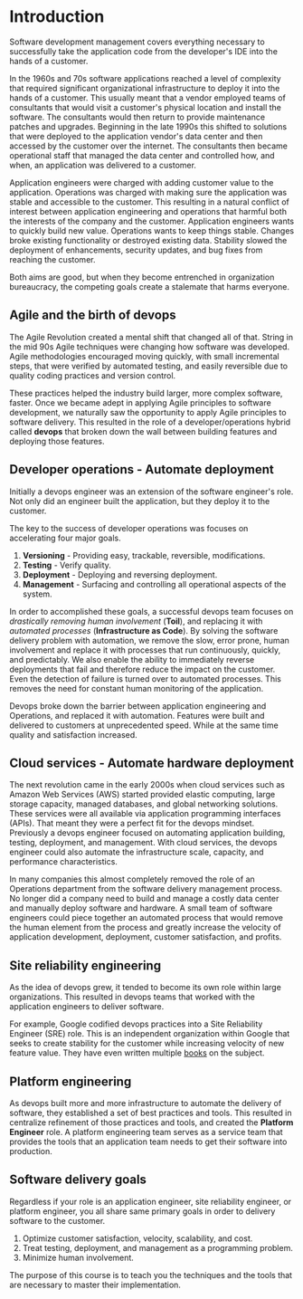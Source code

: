 # Introduction

Software development management covers everything necessary to successfully take the application code from the developer's IDE into the hands of a customer.

In the 1960s and 70s software applications reached a level of complexity that required significant organizational infrastructure to deploy it into the hands of a customer. This usually meant that a vendor employed teams of consultants that would visit a customer's physical location and install the software. The consultants would then return to provide maintenance patches and upgrades. Beginning in the late 1990s this shifted to solutions that were deployed to the application vendor's data center and then accessed by the customer over the internet. The consultants then became operational staff that managed the data center and controlled how, and when, an application was delivered to a customer.

Application engineers were charged with adding customer value to the application. Operations was charged with making sure the application was stable and accessible to the customer. This resulting in a natural conflict of interest between application engineering and operations that harmful both the interests of the company and the customer. Application engineers wants to quickly build new value. Operations wants to keep things stable. Changes broke existing functionality or destroyed existing data. Stability slowed the deployment of enhancements, security updates, and bug fixes from reaching the customer.

Both aims are good, but when they become entrenched in organization bureaucracy, the competing goals create a stalemate that harms everyone.

## Agile and the birth of devops

The Agile Revolution created a mental shift that changed all of that. String in the mid 90s Agile techniques were changing how software was developed. Agile methodologies encouraged moving quickly, with small incremental steps, that were verified by automated testing, and easily reversible due to quality coding practices and version control.

These practices helped the industry build larger, more complex software, faster. Once we became adept in applying Agile principles to software development, we naturally saw the opportunity to apply Agile principles to software delivery. This resulted in the role of a developer/operations hybrid called **devops** that broken down the wall between building features and deploying those features.

## Developer operations - Automate deployment

Initially a devops engineer was an extension of the software engineer's role. Not only did an engineer built the application, but they deploy it to the customer.

The key to the success of developer operations was focuses on accelerating four major goals.

1. **Versioning** - Providing easy, trackable, reversible, modifications.
1. **Testing** - Verify quality.
1. **Deployment** - Deploying and reversing deployment.
1. **Management** - Surfacing and controlling all operational aspects of the system.

In order to accomplished these goals, a successful devops team focuses on _drastically removing human involvement_ (**Toil**), and replacing it with _automated processes_ (**Infrastructure as Code**). By solving the software delivery problem with automation, we remove the slow, error prone, human involvement and replace it with processes that run continuously, quickly, and predictably. We also enable the ability to immediately reverse deployments that fail and therefore reduce the impact on the customer. Even the detection of failure is turned over to automated processes. This removes the need for constant human monitoring of the application.

Devops broke down the barrier between application engineering and Operations, and replaced it with automation. Features were built and delivered to customers at unprecedented speed. While at the same time quality and satisfaction increased.

## Cloud services - Automate hardware deployment

The next revolution came in the early 2000s when cloud services such as Amazon Web Services (AWS) started provided elastic computing, large storage capacity, managed databases, and global networking solutions. These services were all available via application programming interfaces (APIs). That meant they were a perfect fit for the devops mindset. Previously a devops engineer focused on automating application building, testing, deployment, and management. With cloud services, the devops engineer could also automate the infrastructure scale, capacity, and performance characteristics.

In many companies this almost completely removed the role of an Operations department from the software delivery management process. No longer did a company need to build and manage a costly data center and manually deploy software and hardware. A small team of software engineers could piece together an automated process that would remove the human element from the process and greatly increase the velocity of application development, deployment, customer satisfaction, and profits.

## Site reliability engineering

As the idea of devops grew, it tended to become its own role within large organizations. This resulted in devops teams that worked with the application engineers to deliver software.

For example, Google codified devops practices into a Site Reliability Engineer (SRE) role. This is an independent organization within Google that seeks to create stability for the customer while increasing velocity of new feature value. They have even written multiple [books](https://sre.google/books/) on the subject.

## Platform engineering

As devops built more and more infrastructure to automate the delivery of software, they established a set of best practices and tools. This resulted in centralize refinement of those practices and tools, and created the **Platform Engineer** role. A platform engineering team serves as a service team that provides the tools that an application team needs to get their software into production.

## Software delivery goals

Regardless if your role is an application engineer, site reliability engineer, or platform engineer, you all share same primary goals in order to delivery software to the customer.

1. Optimize customer satisfaction, velocity, scalability, and cost.
1. Treat testing, deployment, and management as a programming problem.
1. Minimize human involvement.

The purpose of this course is to teach you the techniques and the tools that are necessary to master their implementation.
